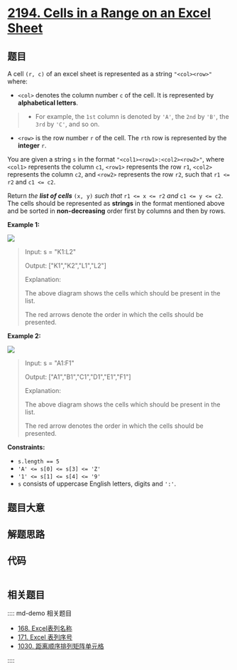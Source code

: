 # [2194. Cells in a Range on an Excel Sheet](https://leetcode.com/problems/cells-in-a-range-on-an-excel-sheet)

## 题目

A cell `(r, c)` of an excel sheet is represented as a string `"<col><row>"`
where:

  * `<col>` denotes the column number `c` of the cell. It is represented by **alphabetical letters**. 
> 
> * For example, the `1st` column is denoted by `'A'`, the `2nd` by `'B'`, the `3rd` by `'C'`, and so on.
  * `<row>` is the row number `r` of the cell. The `rth` row is represented by the **integer** `r`.

You are given a string `s` in the format `"<col1><row1>:<col2><row2>"`, where
`<col1>` represents the column `c1`, `<row1>` represents the row `r1`,
`<col2>` represents the column `c2`, and `<row2>` represents the row `r2`,
such that `r1 <= r2` and `c1 <= c2`.

Return _the **list of cells**_ `(x, y)` _such that_ `r1 <= x <= r2` _and_ `c1
<= y <= c2`. The cells should be represented as  **strings** in the format
mentioned above and be sorted in **non-decreasing** order first by columns and
then by rows.



**Example 1:**

![](https://assets.leetcode.com/uploads/2022/02/08/ex1drawio.png)

> Input: s = "K1:L2"
> 
> Output: ["K1","K2","L1","L2"]
> 
> Explanation:
> 
> The above diagram shows the cells which should be present in the list.
> 
> The red arrows denote the order in which the cells should be presented.

**Example 2:**

![](https://assets.leetcode.com/uploads/2022/02/09/exam2drawio.png)

> Input: s = "A1:F1"
> 
> Output: ["A1","B1","C1","D1","E1","F1"]
> 
> Explanation:
> 
> The above diagram shows the cells which should be present in the list.
> 
> The red arrow denotes the order in which the cells should be presented.

**Constraints:**

  * `s.length == 5`
  * `'A' <= s[0] <= s[3] <= 'Z'`
  * `'1' <= s[1] <= s[4] <= '9'`
  * `s` consists of uppercase English letters, digits and `':'`.


## 题目大意

## 解题思路

## 代码

```javascript

```

## 相关题目

:::: md-demo 相关题目
- [168. Excel表列名称](https://leetcode.com/problems/excel-sheet-column-title)
- [171. Excel 表列序号](https://leetcode.com/problems/excel-sheet-column-number)
- [1030. 距离顺序排列矩阵单元格](https://leetcode.com/problems/matrix-cells-in-distance-order)

::::
